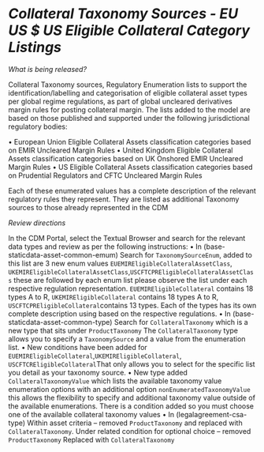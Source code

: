 # *Collateral Taxonomy Sources - EU US $ US Eligible Collateral Category Listings*

_What is being released?_

Collateral Taxonomy sources, Regulatory Enumeration lists to support the identification/labelling and categorisation of eligible collateral asset types per global regime regulations, as part of global uncleared derivatives margin rules for posting collateral margin. The lists added to the model are based on those published and supported under the following jurisdictional regulatory bodies:

•	European Union Eligible Collateral Assets classification categories based on EMIR Uncleared Margin Rules
•	United Kingdom Eligible Collateral Assets classification categories based on UK Onshored EMIR Uncleared Margin Rules
•	US Eligible Collateral Assets classification categories based on Prudential Regulators and CFTC Uncleared Margin Rules

Each of these enumerated values has a complete description of the relevant regulatory rules they represent. They are listed as  additional Taxonomy sources to those already represented in the CDM 


_Review directions_

In the CDM Portal, select the Textual Browser and search for the relevant data types and review as per the following instructions:
•	In (base-staticdata-asset-common-emum) Search for `TaxonomySourceEnum`, added to this list are 3 new  enum values `EUEMIREligibleCollateralAssetClass`, `UKEMIREligibleCollateralAssetClass`,`USCFTCPREligibleCollateralAssetClass` these are followed by each enum list please observe the list under each respective regulation representation. `EUEMIREligibleCollateral` contains 18 types A to R, `UKEMIREligibleCollateral` contains 18 types A to R, `USCFTCPREligibleCollateral`contains 13 types. Each of the types has its own complete description using based on the respective regulations.
•	In (base-staticdata-asset-common-type) Search for `CollateralTaxonomy` which is a new type that sits under `ProductTaxonomy` The `CollateralTaxonomy` type allows you to specify a `TaxonomySource` and a value from the enumeration list. 
•	New conditions have been added for `EUEMIREligibleCollateral`,`UKEMIREligibleCollateral`, `USCFTCREligibleCollateral`That only allows you to select for the specific list you detail as your taxonomy source.
•	New type added `CollateralTaxonomyValue` which lists the available taxonomy value enumeration options with an additional option `nonEnumeratedTaxonomyValue` this allows the flexibility to specify and additional taxonomy value outside of the available enumerations. There is a condition added so you must choose one of the available collateral taxonomy values
•	In (legalagreement-csa-type) Within asset criteria – removed `ProductTaxonomy` and replaced with` CollateralTaxonomy`. Under related condition for optional choice – removed `ProductTaxonomy` Replaced with `CollateralTaxonomy`


